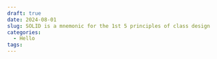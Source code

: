 ```yaml
---
draft: true
date: 2024-08-01
slug: SOLID is a mnemonic for the 1st 5 principles of class design
categories:
  - Hello
tags:
---
```

